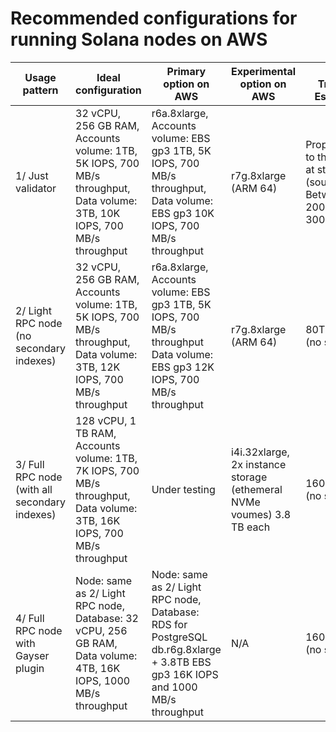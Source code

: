 # Recommended configurations for running Solana nodes on AWS

| Usage pattern  | Ideal configuration  | Primary option on AWS  | Experimental option on AWS  |  Data Transfer Estimates | Setup instructions | Comments |
|-----------------------------------------------|----------------------------------------------------------------------------------------------------------------------------|---------------------------------------------------------------------------------------------------------------------------------|-----------------------|------------------------------------------------------------------------------|---|---|
| 1/ Just validator                             | 32 vCPU, 256 GB RAM, Accounts volume: 1TB, 5K IOPS, 700 MB/s throughput, Data volume: 3TB, 10K IOPS, 700 MB/s throughput   | r6a.8xlarge, Accounts volume: EBS gp3 1TB, 5K IOPS, 700 MB/s throughput, Data volume: EBS gp3 10K IOPS, 700 MB/s throughput     | r7g.8xlarge (ARM 64)  | Proportional to the amount at stake (source?). Between 200TB to 300TB/month  | TBA |   |
| 2/ Light RPC node (no secondary indexes)      | 32 vCPU, 256 GB RAM, Accounts volume: 1TB, 5K IOPS, 700 MB/s throughput, Data volume: 3TB, 12K IOPS, 700 MB/s throughput   | r6a.8xlarge, Accounts volume: EBS gp3 1TB, 5K IOPS, 700 MB/s throughput Data volume: EBS gp3 12K IOPS, 700 MB/s throughput      | r7g.8xlarge (ARM 64)  | 80TB/month (no staking)                                                      | TBA |   |
| 3/ Full RPC node (with all secondary indexes) | 128 vCPU, 1 TB RAM, Accounts volume: 1TB, 7K IOPS, 700 MB/s throughput, Data volume: 3TB, 16K IOPS, 700 MB/s throughput    | Under testing | i4i.32xlarge, 2x instance storage (ethemeral NVMe voumes) 3.8 TB each | 160TB/month (no staking)                | TBA                   | Needs more testing                                                           |
| 4/ Full RPC node with Gayser plugin           | Node: same as 2/ Light RPC node, Database: 32 vCPU, 256 GB RAM, Data volume: 4TB, 16K IOPS, 1000 MB/s throughput           | Node: same as 2/ Light RPC node, Database: RDS for PostgreSQL db.r6g.8xlarge + 3.8TB EBS gp3 16K IOPS and 1000 MB/s throughput  |  N/A                  | 160TB/month (no staking) | TBA  |   |
